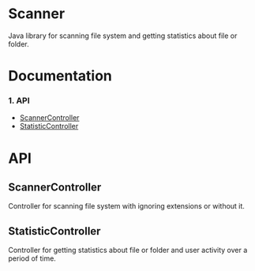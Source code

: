 # Scanner

Java library for scanning file system and getting statistics about file or folder.

# Documentation

### 1. API

- [ScannerController](#ScannerController)
- [StatisticController](#StatisticController)

# API

## ScannerController

Controller for scanning file system with ignoring extensions or without it.

## StatisticController

Controller for getting statistics about file or folder and user activity over a period of time.

